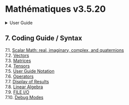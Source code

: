# Mathématiques v3.5.20


<details>

<summary>User Guide</summary>

1. [About](../about/README.md)<br>
2. [License](../license/README.md)<br>
3. [Release Notes](../release-notes/README.md)<br>
4. [Installation](../installation/README.md)<br>
5. [Makefile / Using Mathématiques](../using-mathematiques/README.md)<br>
6. [Code Examples](../examples/README.md)<br>
7. _Coding Guide / Syntax_ <br>
8. [Benchmarks](../benchmarks/README.md)<br>
9. [Tests](../test/README.md)<br>
10. [New Feature Plans](../feature-schedule/README.md)<br>
11. [Developer Guide](../developer-guide/README.md)<br>


</details>



## 7. Coding Guide / Syntax

7.1. [Scalar Math: real, imaginary, complex, and quaternions](scalar/README.md)<br>
7.2. [Vectors](vector/README.md)<br>
7.3. [Matrices](matrix/README.md)<br>
7.4. [Tensors](tensor/README.md)<br>
7.5. [User Guide Notation](notation/README.md)<br>
7.6. [Operators](operators/README.md)<br>
7.7. [Display of Results](display/README.md)<br>
7.8. [Linear Algebra](linear-algebra/README.md)<br>
7.9. [FILE I/O](file-io/README.md)<br>
7.10. [Debug Modes](debug/README.md)<br>
